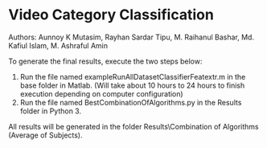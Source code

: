 # Video Category Classification

Authors: Aunnoy K Mutasim, Rayhan Sardar Tipu, M. Raihanul Bashar, Md. Kafiul Islam, M. Ashraful Amin

To generate the final results, execute the two steps below:

1. Run the file named exampleRunAllDatasetClassifierFeatextr.m in the base folder in Matlab. (Will take about 10 hours to 24 hours to finish execution depending on computer configuration)
2. Run the file named BestCombinationOfAlgorithms.py in the Results folder in Python 3.

All results will be generated in the folder Results\Combination of Algorithms (Average of Subjects).
